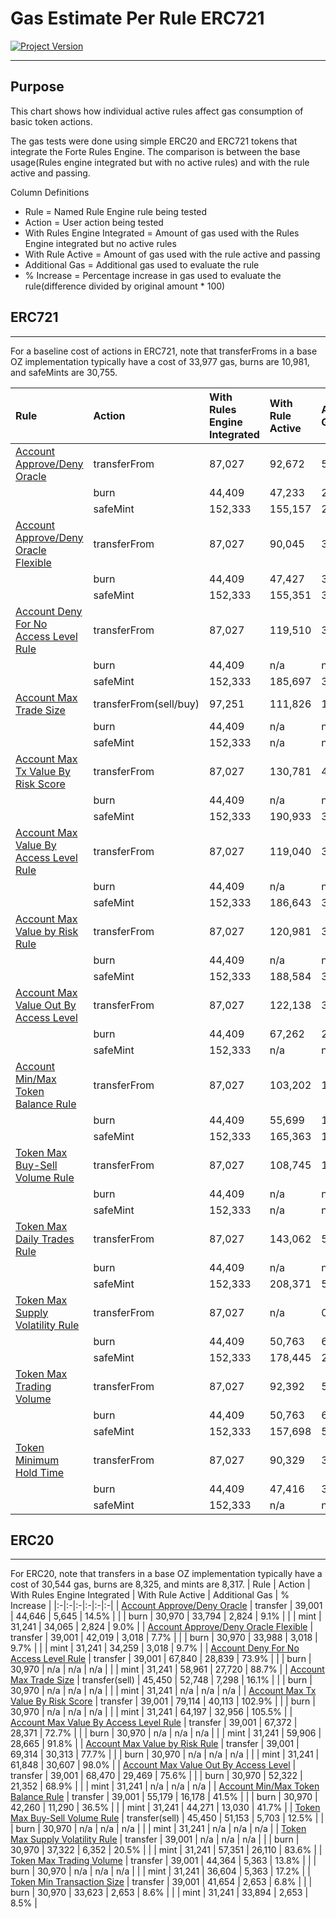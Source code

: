 # Gas Estimate Per Rule ERC721
[![Project Version][version-image]][version-url]

---

## Purpose

This chart shows how individual active rules affect gas consumption of basic token actions.

The gas tests were done using simple ERC20 and ERC721 tokens that integrate the Forte Rules Engine. The comparison is between the base usage(Rules engine integrated but with no active rules) and with the rule active and passing.

Column Definitions
- Rule = Named Rule Engine rule being tested
- Action = User action being tested
- With Rules Engine Integrated = Amount of gas used with the Rules Engine integrated but no active rules
- With Rule Active = Amount of gas used with the rule active and passing
- Additional Gas = Additional gas used to evaluate the rule
- % Increase = Percentage increase in gas used to evaluate the rule(difference divided by original amount * 100) 

## ERC721

---
For a baseline cost of actions in ERC721, note that transferFroms in a base OZ implementation typically have a cost of 33,977 gas, burns are 10,981, and safeMints are 30,755.

| Rule | Action | With Rules Engine Integrated | With Rule Active | Additional Gas | % Increase |
|:-|:-|:-|:-|:-|:-| 
| [Account Approve/Deny Oracle](../rules/ACCOUNT-APPROVE-DENY-ORACLE.md) | transferFrom | 87,027 | 92,672 | 5,645 | 6.5% |
| | burn | 44,409 | 47,233 | 2,824 | 6.4% |
| | safeMint | 152,333 | 155,157 | 2,824 | 1.9% |
| [Account Approve/Deny Oracle Flexible](../rules/ACCOUNT-APPROVE-DENY-ORACLE-FLEXIBLE.md) | transferFrom | 87,027 | 90,045 | 3,018 | 3.5% |
| | burn | 44,409 | 47,427 | 3,018 | 6.8% |
| | safeMint | 152,333 | 155,351 | 3,018 | 2.0% |
| [Account Deny For No Access Level Rule](../rules/ACCOUNT-DENY-FOR-NO-ACCESS-LEVEL.md) | transferFrom | 87,027 | 119,510 | 32,483 | 37.3% |
| | burn | 44,409 | n/a | n/a | n/a |
| | safeMint | 152,333 | 185,697 | 33,364 | 21.9% |
| [Account Max Trade Size](../rules/ACCOUNT-MAX-TRADE-SIZE.md) | transferFrom(sell/buy) | 97,251 | 111,826 | 14,575 | 15.0% |
| | burn | 44,409 | n/a | n/a | n/a |
| | safeMint | 152,333 | n/a | n/a | n/a |
| [Account Max Tx Value By Risk Score](../rules/ACCOUNT-MAX-TX-VALUE-BY-RISK-SCORE.md)| transferFrom | 87,027 | 130,781 | 43,754 | 50.3% |
| | burn | 44,409 | n/a | n/a | n/a |
| | safeMint | 152,333 | 190,933 | 38,600 | 25.3% |
| [Account Max Value By Access Level Rule](../rules/ACCOUNT-MAX-VALUE-BY-ACCESS-LEVEL.md) | transferFrom | 87,027 | 119,040 | 32,013 | 36.8% |
| | burn | 44,409 | n/a | n/a | n/a |
| | safeMint | 152,333 | 186,643 | 34,310 | 22.5% |
| [Account Max Value by Risk Rule](../rules/ACCOUNT-MAX-VALUE-BY-RISK.md) | transferFrom | 87,027 | 120,981 | 33,954 | 39.0% |
| | burn | 44,409 | n/a | n/a | n/a |
| | safeMint | 152,333 | 188,584 | 36,251 | 23.8% |
| [Account Max Value Out By Access Level](../rules/ACCOUNT-MAX-VALUE-BY-ACCESS-LEVEL.md) | transferFrom | 87,027 | 122,138 | 35,111 | 40.3% |
| | burn | 44,409 | 67,262 | 22,853 | 51.5% |
| | safeMint | 152,333 | n/a | n/a | n/a |
| [Account Min/Max Token Balance Rule](../rules/ACCOUNT-MIN-MAX-TOKEN-BALANCE.md) | transferFrom | 87,027 | 103,202 | 16,175 | 18.6% |
| | burn | 44,409 | 55,699 | 11,290 | 25.4% |
| | safeMint | 152,333 | 165,363 | 13,030 | 8.6% |
| [Token Max Buy-Sell Volume Rule](../rules/TOKEN-MAX-BUY-SELL-VOLUME.md) | transferFrom | 87,027 | 108,745 | 11,494 | 11.8% |
| | burn | 44,409 | n/a | n/a | n/a |
| | safeMint | 152,333 | n/a | n/a | n/a |
| [Token Max Daily Trades Rule](../rules/TOKEN-MAX-DAILY-TRADES.md) | transferFrom | 87,027 | 143,062 | 56,035 | 64.4% |
| | burn | 44,409 | n/a | n/a | n/a |
| | safeMint | 152,333 | 208,371 | 56,038 | 36.8% |
| [Token Max Supply Volatility Rule](../rules/TOKEN-MAX-SUPPLY-VOLATILITY.md) | transferFrom | 87,027 | n/a | 0 | 0 |
| | burn | 44,409 | 50,763 | 6,354 | 14.3% |
| | safeMint | 152,333 | 178,445 | 26,112 | 17.1% |
| [Token Max Trading Volume](../rules/TOKEN-MAX-TRADING-VOLUME.md) | transferFrom | 87,027 | 92,392 | 5,365 | 6.2% |
| | burn | 44,409 | 50,763 | 6,354 | 14.3% |
| | safeMint | 152,333 | 157,698 | 5,365 | 3.5% |
| [Token Minimum Hold Time](../rules/TOKEN-MIN-HOLD-TIME.md) | transferFrom | 87,027 | 90,329 | 3,302 | 3.8% | 
| | burn | 44,409 | 47,416 | 3,007 | 6.8% |
| | safeMint | 152,333 | n/a | n/a | n/a |

## ERC20
---
For ERC20, note that transfers in a base OZ implementation typically have a cost of 30,544 gas, burns are 8,325, and mints are 8,317.
| Rule | Action | With Rules Engine Integrated | With Rule Active | Additional Gas | % Increase |
|:-|:-|:-|:-|:-|:-|
| [Account Approve/Deny Oracle](../rules/ACCOUNT-APPROVE-DENY-ORACLE.md) | transfer | 39,001 | 44,646 | 5,645 | 14.5% |
|  | burn | 30,970 | 33,794 | 2,824 | 9.1% |
|  | mint | 31,241 | 34,065 | 2,824 | 9.0% |
| [Account Approve/Deny Oracle Flexible](../rules/ACCOUNT-APPROVE-DENY-ORACLE-FLEXIBLE.md) | transfer | 39,001 | 42,019 | 3,018 | 7.7% |
|  | burn | 30,970 | 33,988 | 3,018 | 9.7% |
|  | mint | 31,241 | 34,259 | 3,018 | 9.7% |
| [Account Deny For No Access Level Rule](../rules/ACCOUNT-DENY-FOR-NO-ACCESS-LEVEL.md)  | transfer | 39,001 | 67,840 | 28,839 | 73.9% |
|  | burn | 30,970 | n/a | n/a | n/a |
|  | mint | 31,241 | 58,961 | 27,720 | 88.7% |
| [Account Max Trade Size](../rules/ACCOUNT-MAX-TRADE-SIZE.md) | transfer(sell) | 45,450 | 52,748 | 7,298 | 16.1% |
|  | burn | 30,970 | n/a | n/a | n/a |
|  | mint | 31,241 | n/a | n/a | n/a |
| [Account Max Tx Value By Risk Score](../rules/ACCOUNT-MAX-TX-VALUE-BY-RISK-SCORE.md) | transfer | 39,001 | 79,114 | 40,113 | 102.9% |
|  | burn | 30,970 | n/a | n/a | n/a |
|  | mint | 31,241 | 64,197 | 32,956 | 105.5% |
| [Account Max Value By Access Level Rule](../rules/ACCOUNT-MAX-VALUE-BY-ACCESS-LEVEL.md) | transfer | 39,001 | 67,372 | 28,371 | 72.7% |
|  | burn | 30,970 | n/a | n/a | n/a |
|  | mint | 31,241 | 59,906 | 28,665 | 91.8% |
| [Account Max Value by Risk Rule](../rules/ACCOUNT-MAX-VALUE-BY-RISK.md) | transfer | 39,001 | 69,314 | 30,313 | 77.7% |
|  | burn | 30,970 | n/a | n/a | n/a |
|  | mint | 31,241 | 61,848 | 30,607 | 98.0% |
| [Account Max Value Out By Access Level](../rules/ACCOUNT-MAX-VALUE-BY-ACCESS-LEVEL.md) | transfer | 39,001 | 68,470 | 29,469 | 75.6% |
|  | burn | 30,970 | 52,322 | 21,352 | 68.9% |
|  | mint | 31,241 | n/a | n/a | n/a |
| [Account Min/Max Token Balance Rule](../rules/ACCOUNT-MIN-MAX-TOKEN-BALANCE.md) | transfer | 39,001 | 55,179 | 16,178 | 41.5% |
|  | burn | 30,970 | 42,260 | 11,290 | 36.5% |
|  | mint | 31,241 | 44,271 | 13,030 | 41.7% |
| [Token Max Buy-Sell Volume Rule](../rules/TOKEN-MAX-BUY-SELL-VOLUME.md) | transfer(sell) | 45,450 | 51,153 | 5,703 | 12.5% |
|  | burn | 30,970 | n/a | n/a | n/a |
|  | mint | 31,241 | n/a | n/a | n/a |
| [Token Max Supply Volatility Rule](../rules/TOKEN-MAX-SUPPLY-VOLATILITY.md) | transfer | 39,001 | n/a | n/a | n/a |
|  | burn | 30,970 | 37,322 | 6,352 | 20.5% |
|  | mint | 31,241 | 57,351 | 26,110 | 83.6% |
| [Token Max Trading Volume](../rules/TOKEN-MAX-TRADING-VOLUME.md) | transfer | 39,001 | 44,364 | 5,363 | 13.8% |
|  | burn | 30,970 | n/a | n/a | n/a |
|  | mint | 31,241 | 36,604 | 5,363 | 17.2% |
| [Token Min Transaction Size](../rules/TOKEN-MIN-TRANSACTION-SIZE.md) | transfer | 39,001 | 41,654 | 2,653 | 6.8% |
|  | burn | 30,970 | 33,623 | 2,653 | 8.6% |
|  | mint | 31,241 | 33,894 | 2,653 | 8.5% |


<!-- These are the header links -->
[version-image]: https://img.shields.io/badge/Version-2.2.1-brightgreen?style=for-the-badge&logo=appveyor
[version-url]: https://github.com/thrackle-io/forte-rules-engine


